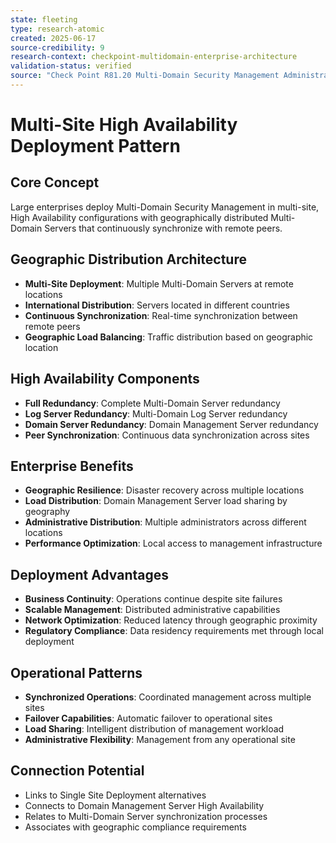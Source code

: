 ```yaml
---
state: fleeting
type: research-atomic
created: 2025-06-17
source-credibility: 9
research-context: checkpoint-multidomain-enterprise-architecture
validation-status: verified
source: "Check Point R81.20 Multi-Domain Security Management Administration Guide"
---
```


# Multi-Site High Availability Deployment Pattern

## Core Concept
Large enterprises deploy Multi-Domain Security Management in multi-site, High Availability configurations with geographically distributed Multi-Domain Servers that continuously synchronize with remote peers.

## Geographic Distribution Architecture
- **Multi-Site Deployment**: Multiple Multi-Domain Servers at remote locations
- **International Distribution**: Servers located in different countries
- **Continuous Synchronization**: Real-time synchronization between remote peers
- **Geographic Load Balancing**: Traffic distribution based on geographic location

## High Availability Components
- **Full Redundancy**: Complete Multi-Domain Server redundancy
- **Log Server Redundancy**: Multi-Domain Log Server redundancy
- **Domain Server Redundancy**: Domain Management Server redundancy
- **Peer Synchronization**: Continuous data synchronization across sites

## Enterprise Benefits
- **Geographic Resilience**: Disaster recovery across multiple locations
- **Load Distribution**: Domain Management Server load sharing by geography
- **Administrative Distribution**: Multiple administrators across different locations
- **Performance Optimization**: Local access to management infrastructure

## Deployment Advantages
- **Business Continuity**: Operations continue despite site failures
- **Scalable Management**: Distributed administrative capabilities
- **Network Optimization**: Reduced latency through geographic proximity
- **Regulatory Compliance**: Data residency requirements met through local deployment

## Operational Patterns
- **Synchronized Operations**: Coordinated management across multiple sites
- **Failover Capabilities**: Automatic failover to operational sites
- **Load Sharing**: Intelligent distribution of management workload
- **Administrative Flexibility**: Management from any operational site

## Connection Potential
- Links to Single Site Deployment alternatives
- Connects to Domain Management Server High Availability
- Relates to Multi-Domain Server synchronization processes
- Associates with geographic compliance requirements